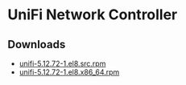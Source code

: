 UniFi Network Controller
========================


Downloads
---------

* [unifi-5.12.72-1.el8.src.rpm](https://file.fooster.io/rpm/unifi-5.12.72-1.el8.src.rpm)
* [unifi-5.12.72-1.el8.x86\_64.rpm](https://file.fooster.io/rpm/unifi-5.12.72-1.el8.x86_64.rpm)
